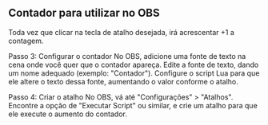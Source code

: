 ## Contador para utilizar no OBS

Toda vez que clicar na tecla de atalho desejada, irá acrescentar +1 a contagem.

Passo 3: Configurar o contador
No OBS, adicione uma fonte de texto na cena onde você quer que o contador apareça.
Edite a fonte de texto, dando um nome adequado (exemplo: "Contador").
Configure o script Lua para que ele altere o texto dessa fonte, aumentando o valor conforme o atalho.


Passo 4: Criar o atalho
No OBS, vá até "Configurações" > "Atalhos".
Encontre a opção de "Executar Script" ou similar, e crie um atalho para que ele execute o aumento do contador.

